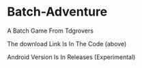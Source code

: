 # Batch-Adventure
A Batch Game From Tdgrovers

The download Link Is In The Code
(above)

Android Version Is In Releases
(Experimental)
